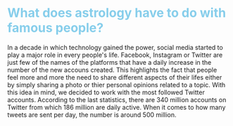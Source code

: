# <span style="color:#87CEEB">What does astrology have to do with famous people?
  
In a decade in which technology gained the power, social media started to play a major role in every people's life. Facebook, Instagram or Twitter are just few of the names of the platforms that have a daily increase in the number of the new accouns created. This highlights the fact that people feel more and more the need to share different aspects of their lifes either by simply sharing a photo or thier personal opinions related to a topic. With this idea in mind, we decided to work with the most followed Twitter accounts. According to the last statistics, there are 340 million accounts on Twitter from which 186 million are daily active. When it comes to how many  tweets are sent per day, the number is around 500 million.  

